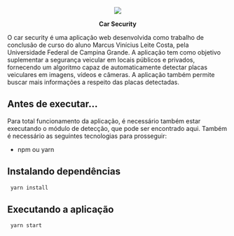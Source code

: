 
<p align="center">
  <img src="https://user-images.githubusercontent.com/25506278/117825807-ffdb9400-b245-11eb-9864-a1638362adde.png">
</p>

<p align="center">
  <b>Car Security</b>
</p>

O car security é uma aplicação web desenvolvida como trabalho de conclusão de curso do aluno Marcus Vinícius Leite Costa, pela Universidade Federal de Campina Grande.
A aplicação tem como objetivo suplementar a segurança veicular em locais públicos e privados, fornecendo um algoritmo capaz de automaticamente detectar placas veiculares em imagens, vídeos e câmeras. A aplicação também permite buscar mais informações a respeito das placas detectadas.


## Antes de executar...

Para total funcionamento da aplicação, é necessário também estar executando o módulo de detecção, que pode ser encontrado aqui.
Também é necessário as seguintes tecnologias para prosseguir:
- npm ou yarn

## Instalando dependências

```sh
 yarn install
```

## Executando a aplicação

```sh
 yarn start
```


